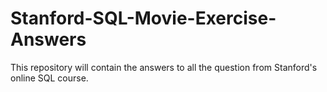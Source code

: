 # Stanford-SQL-Movie-Exercise-Answers
This repository will contain the answers to all the question from Stanford's online SQL course. 
